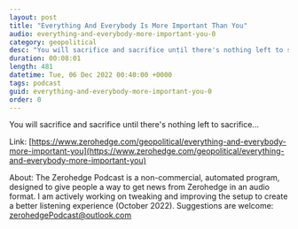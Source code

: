```yaml
---
layout: post
title: "Everything And Everybody Is More Important Than You"
audio: everything-and-everybody-more-important-you-0
category: geopolitical
desc: "You will sacrifice and sacrifice until there's nothing left to sacrifice..."
duration: 00:08:01
length: 481
datetime: Tue, 06 Dec 2022 00:40:00 +0000
tags: podcast
guid: everything-and-everybody-more-important-you-0
order: 0
---
```

You will sacrifice and sacrifice until there's nothing left to sacrifice...

Link: [https://www.zerohedge.com/geopolitical/everything-and-everybody-more-important-you](https://www.zerohedge.com/geopolitical/everything-and-everybody-more-important-you)

About: The Zerohedge Podcast is a non-commercial, automated program, designed to give people a way to get news from Zerohedge in an audio format.  I am actively working on tweaking and improving the setup to create a better listening experience (October 2022).  Suggestions are welcome: [zerohedgePodcast@outlook.com](mailto:zerohedgePodcast@outlook.com)